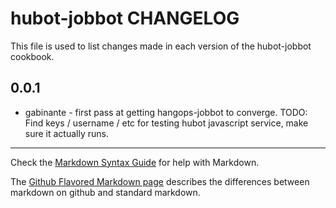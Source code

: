 # hubot-jobbot CHANGELOG

This file is used to list changes made in each version of the hubot-jobbot cookbook.

## 0.0.1
- gabinante - first pass at getting hangops-jobbot to converge.
    TODO: Find keys / username / etc for testing hubot javascript service, make sure it actually runs.

- - -
Check the [Markdown Syntax Guide](http://daringfireball.net/projects/markdown/syntax) for help with Markdown.

The [Github Flavored Markdown page](http://github.github.com/github-flavored-markdown/) describes the differences between markdown on github and standard markdown.
